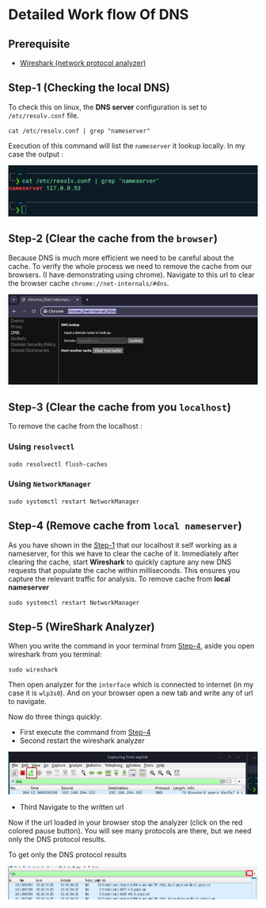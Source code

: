 # Detailed Work flow Of DNS

## Prerequisite
 - [Wireshark (network protocol analyzer)](https://github.com/REZ-OAN/Computer-Networks/blob/main/docs/wireshark_installation_process.md)

## Step-1 (Checking the local DNS)

To check this on linux, the **DNS server** configuration is set to `/etc/resolv.conf` file. 
```
cat /etc/resolv.conf | grep "nameserver"
```
Execution of this command will list the `nameserver` it lookup locally. In my case the output :

![local_nameserver](https://github.com/REZ-OAN/Computer-Networks/blob/main/images/007.local_nameserver.png)

## Step-2 (Clear the cache from the `browser`)

Because DNS is much more efficient we need to be careful about the cache. To verify the whole process we need to remove the cache from our browsers. (I have demonstrating using chrome). Navigate to this url to clear the browser cache `chrome://net-internals/#dns`.

![removing_cache_from_browser](https://github.com/REZ-OAN/Computer-Networks/blob/main/images/008.removing_cache.png)

## Step-3 (Clear the cache from you `localhost`)

To remove the cache from the localhost :

### Using `resolvectl`
```
sudo resolvectl flush-caches
```
### Using `NetworkManager`
```
sudo systemctl restart NetworkManager
```
## Step-4 (Remove cache from `local nameserver`)
As you have shown in the [Step-1](#step-1-checking-the-local-dns) that our localhost it self working as a nameserver, for this we have to clear the cache of it. Immediately after clearing the cache, start **Wireshark** to quickly capture any new DNS requests that populate the cache within milliseconds. This ensures you capture the relevant traffic for analysis.
To remove cache from **local nameserver**
```
sudo systemctl restart NetworkManager
```
## Step-5 (WireShark Analyzer)
When you write the command in your terminal from [Step-4](#step-4-remove-cache-from-local-nameserver), aside you open wireshark from you terminal:
```
sudo wireshark
```
Then open analyzer for the `interface` which is connected to internet (in my case it is `wlp3s0`). And on your browser open a new tab and write any of url to navigate.

Now do three things  quickly: 
 - First execute the command from [Step-4](#step-4-remove-cache-from-local-nameserver)
 - Second restart the wireshark analyzer 

![restart_analyzer](https://github.com/REZ-OAN/Computer-Networks/blob/main/images/009.restart_analyzer.png)

 - Third Navigate to the written url

Now if the url loaded in your browser stop the analyzer (click on the red colored pause button). You will see many protocols are there, but we need only the DNS protocol results. 

To get only the DNS protocol results

![show_dns_protocol_results](https://github.com/REZ-OAN/Computer-Networks/blob/main/images/010.show_only_dns.png)

